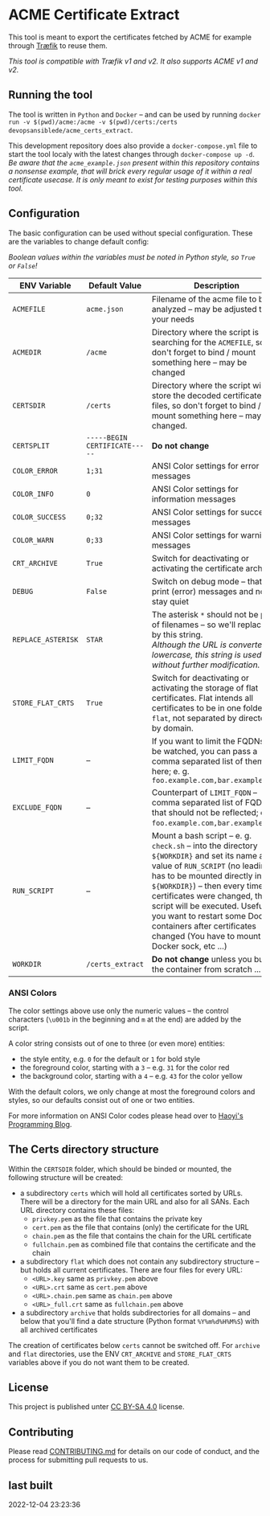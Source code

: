 # ACME Certificate Extract

This tool is meant to export the certificates fetched by ACME for example through [Træfik](https://traefik.io/traefik/) to reuse them.

*This tool is compatible with Træfik v1 and v2. It also supports ACME v1 and v2.*


## Running the tool

The tool is written in `Python` and `Docker` – and can be used by running `docker run -v $(pwd)/acme:/acme -v $(pwd)/certs:/certs devopsansiblede/acme_certs_extract`.

This development repository does also provide a `docker-compose.yml` file to start the tool localy with the latest changes through `docker-compose up -d`.  
*Be aware that the `acme_example.json` present within this repository contains a nonsense example, that will brick every regular usage of it within a real certificate usecase. It is only meant to exist for testing purposes within this tool.*


## Configuration

The basic configuration can be used without special configuration. These are the variables to change default config:

*Boolean values within the variables must be noted in Python style, so `True` or `False`!*

| ENV Variable | Default Value | Description |
| ------------ | ------------- | ----------- |
| `ACMEFILE`   | `acme.json`   | Filename of the acme file to be analyzed – may be adjusted to your needs |
| `ACMEDIR`    | `/acme`       | Directory where the script is searching for the `ACMEFILE`, so don't forget to bind / mount something here – may be changed |
| `CERTSDIR`   | `/certs`      | Directory where the script will store the decoded certificate files, so don't forget to bind / mount something here – may be changed. |
| `CERTSPLIT`  | `-----BEGIN CERTIFICATE-----`| **Do not change** |
| `COLOR_ERROR` | `1;31`    | ANSI Color settings for error messages |
| `COLOR_INFO` | `0`        | ANSI Color settings for information messages |
| `COLOR_SUCCESS` | `0;32`  | ANSI Color settings for success messages |
| `COLOR_WARN` | `0;33`     | ANSI Color settings for warning messages |
| `CRT_ARCHIVE` | `True`       | Switch for deactivating or activating the certificate archive |
| `DEBUG`      | `False`       | Switch on debug mode – that will print (error) messages and not stay quiet |
| `REPLACE_ASTERISK` | `STAR`  | The asterisk `*` should not be part of filenames – so we'll replace it by this string.<br/>*Although the URL is converted to lowercase, this string is used without further modification.* |
| `STORE_FLAT_CRTS` | `True`   | Switch for deactivating or activating the storage of flat certificates. Flat intends all certificates to be in one folder `flat`, not separated by directories by domain. |
| `LIMIT_FQDN` | –             | If you want to limit the FQDNs to be watched, you can pass a comma separated list of them here; e. g. `foo.example.com,bar.example.com` |
| `EXCLUDE_FQDN` | –           | Counterpart of `LIMIT_FQDN` – comma separated list of FQDNs that should not be reflected; e. g. `foo.example.com,bar.example.com`. |
| `RUN_SCRIPT` | –             | Mount a bash script – e. g. `check.sh` – into the directory `${WORKDIR}` and set its name as value of `RUN_SCRIPT` (no leading `/`, has to be mounted directly into `${WORKDIR}`) – then every time, the certificates were changed, this script will be executed. Useful if you want to restart some Docker containers after certificates changed (You have to mount the Docker sock, etc ...) |
| `WORKDIR`    | `/certs_extract` | **Do not change** unless you build the container from scratch ... |


### ANSI Colors

The color settings above use only the numeric values – the control characters (`\u001b` in the beginning and `m` at the end) are added by the script.

A color string consists out of one to three (or even more) entities:

* the style entity, e.g. `0` for the default or `1` for bold style
* the foreground color, starting with a `3` – e.g. `31` for the color red
* the background color, starting with a `4` – e.g. `43` for the color yellow

With the default colors, we only change at most the foreground colors and styles, so our defaults consist out of one or two entities.

For more information on ANSI Color codes please head over to [Haoyi's Programming Blog](https://www.lihaoyi.com/post/BuildyourownCommandLinewithANSIescapecodes.html).


## The Certs directory structure

Within the `CERTSDIR` folder, which should be binded or mounted, the following structure will be created:

* a subdirectory `certs` which will hold all certificates sorted by URLs. There will be a directory for the main URL and also for all SANs. Each URL directory contains these files:
  * `privkey.pem` as the file that contains the private key
  * `cert.pem` as the file that contains (only) the certificate for the URL
  * `chain.pem` as the file that contains the chain for the URL certificate
  * `fullchain.pem` as combined file that contains the certificate and the chain
* a subdirectory `flat` which does not contain any subdirectory structure – but holds all current certificates. There are four files for every URL:
  * `<URL>.key` same as `privkey.pem` above
  * `<URL>.crt` same as `cert.pem` above
  * `<URL>.chain.pem` same as `chain.pem` above
  * `<URL>_full.crt` same as `fullchain.pem` above
* a subdirectory `archive` that holds subdirectories for all domains – and below that you'll find a date structure (Python format `%Y%m%d%H%M%S`) with all archived certificates

The creation of certificates below `certs` cannot be switched off. For `archive` and `flat` directories, use the ENV `CRT_ARCHIVE` and `STORE_FLAT_CRTS` variables above if you do not want them to be created.


## License

This project is published unter [CC BY-SA 4.0](https://creativecommons.org/licenses/by-sa/4.0/) license.


## Contributing

Please read [CONTRIBUTING.md](CONTRIBUTING.md) for details on our code of conduct, and the process for submitting pull requests to us.

## last built

2022-12-04 23:23:36
